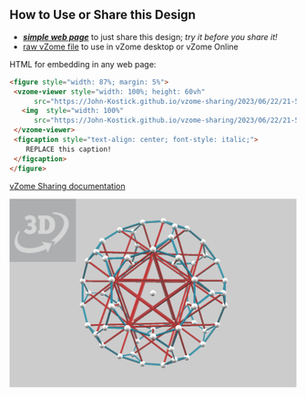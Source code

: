 
## How to Use or Share this Design

 - [***simple web page***](<https://John-Kostick.github.io/vzome-sharing/2023/06/22/21-59-10-Jig-2/>) to just share this design; *try it before you share it!*
 - [raw vZome file](<https://raw.githubusercontent.com/John-Kostick/vzome-sharing/main/2023/06/22/21-59-10-Jig-2/Jig-2.vZome>) to use in vZome desktop or vZome Online
 
 HTML for embedding in any web page:
 ```html
<figure style="width: 87%; margin: 5%">
  <vzome-viewer style="width: 100%; height: 60vh"
       src="https://John-Kostick.github.io/vzome-sharing/2023/06/22/21-59-10-Jig-2/Jig-2.vZome" >
    <img  style="width: 100%"
       src="https://John-Kostick.github.io/vzome-sharing/2023/06/22/21-59-10-Jig-2/Jig-2.png" >
  </vzome-viewer>
  <figcaption style="text-align: center; font-style: italic;">
     REPLACE this caption!
  </figcaption>
</figure>
 ```

[vZome Sharing documentation](https://vzome.github.io/vzome/sharing.html#how-it-works)

![Image](<Jig-2.png>)

